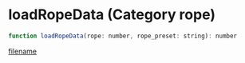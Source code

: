 # loadRopeData (Category rope)

```js
function loadRopeData(rope: number, rope_preset: string): number
```

[filename](loadRopeData_m.md ':include')